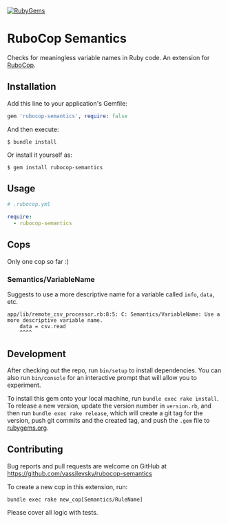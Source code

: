 [![RubyGems](https://img.shields.io/gem/v/rubocop-semantics?logo=rubygems&style=for-the-badge)](https://rubygems.org/gems/rubocop-semantics)

# RuboCop Semantics

Checks for meaningless variable names in Ruby code. An extension for [RuboCop](https://rubocop.org).

## Installation

Add this line to your application's Gemfile:

```ruby
gem 'rubocop-semantics', require: false
```

And then execute:

    $ bundle install

Or install it yourself as:

    $ gem install rubocop-semantics

## Usage

```yaml
# .rubocop.yml

require:
  - rubocop-semantics
```

## Cops

Only one cop so far :)

### Semantics/VariableName

Suggests to use a more descriptive name for a variable called `info`, `data`, etc.

    app/lib/remote_csv_processor.rb:8:5: C: Semantics/VariableName: Use a more descriptive variable name.
        data = csv.read
        ^^^^

## Development

After checking out the repo, run `bin/setup` to install dependencies.
You can also run `bin/console` for an interactive prompt that will allow you to experiment.

To install this gem onto your local machine, run `bundle exec rake install`.
To release a new version, update the version number in `version.rb`,
and then run `bundle exec rake release`,
which will create a git tag for the version,
push git commits and the created tag,
and push the `.gem` file to [rubygems.org](https://rubygems.org).

## Contributing

Bug reports and pull requests are welcome on GitHub at https://github.com/vassilevsky/rubocop-semantics

To create a new cop in this extension, run:

    bundle exec rake new_cop[Semantics/RuleName]

Please cover all logic with tests.
